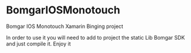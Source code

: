 # BomgarIOSMonotouch
Bomgar IOS Monotouch Xamarin Binging project


In order to use it you will need to add to project the static Lib Bomgar SDK and just compile it. 
Enjoy it
